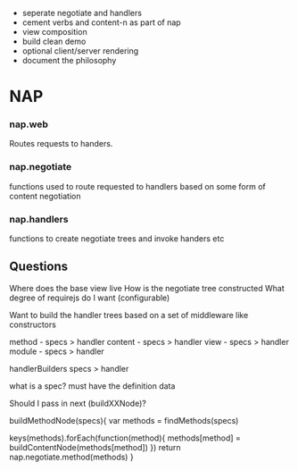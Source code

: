 * seperate negotiate and handlers
* cement verbs and content-n as part of nap
* view composition
* build clean demo
* optional client/server rendering
* document the philosophy 



NAP
===

### nap.web

Routes requests to handers.  

### nap.negotiate

functions used to route requested to handlers based on some form of content negotiation

### nap.handlers

functions to create negotiate trees and invoke handers etc

## Questions

Where does the base view live
How is the negotiate tree constructed
What degree of requirejs do I want (configurable)



Want to build the handler trees based on a set of middleware like constructors

method    - specs > handler
content   - specs > handler
view      - specs > handler
module    - specs > handler

handlerBuilders
  specs > handler

what is a spec?
must have the definition data

Should I pass in next (buildXXNode)?

buildMethodNode(specs){
  var methods = findMethods(specs)

  keys(methods).forEach(function(method){
    methods[method] = buildContentNode(methods[method])
  })
  return nap.negotiate.method(methods)
}







